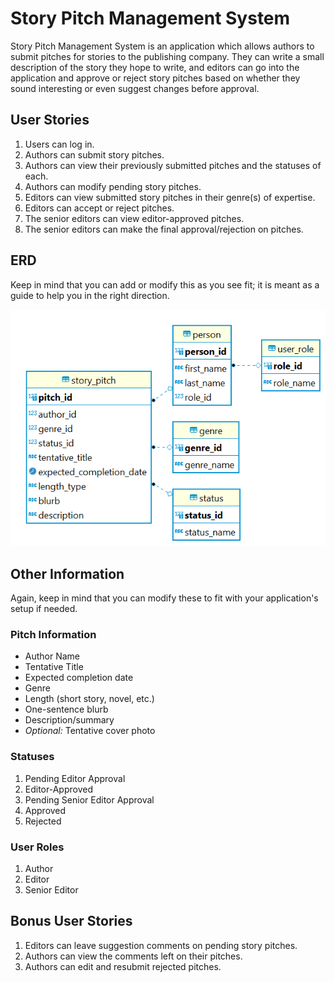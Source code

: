 # Story Pitch Management System

Story Pitch Management System is an application which allows authors to submit pitches for stories to the publishing company. They can write a small description of the story they hope to write, and editors can go into the application and approve or reject story pitches based on whether they sound interesting or even suggest changes before approval.

## User Stories

1. Users can log in.
2. Authors can submit story pitches.
3. Authors can view their previously submitted pitches and the statuses of each.
4. Authors can modify pending story pitches.
5. Editors can view submitted story pitches in their genre(s) of expertise.
6. Editors can accept or reject pitches.
7. The senior editors can view editor-approved pitches.
8. The senior editors can make the final approval/rejection on pitches.

## ERD

Keep in mind that you can add or modify this as you see fit; it is meant as a guide to help you in the right direction.

![SPMS ERD](./spms-erd.png)

## Other Information

Again, keep in mind that you can modify these to fit with your application's setup if needed.

### Pitch Information
- Author Name
- Tentative Title
- Expected completion date
- Genre
- Length (short story, novel, etc.)
- One-sentence blurb
- Description/summary
- *Optional:* Tentative cover photo

### Statuses
1. Pending Editor Approval
2. Editor-Approved
3. Pending Senior Editor Approval
4. Approved
5. Rejected

### User Roles
1. Author
2. Editor
3. Senior Editor

## Bonus User Stories

1. Editors can leave suggestion comments on pending story pitches.
2. Authors can view the comments left on their pitches.
3. Authors can edit and resubmit rejected pitches.